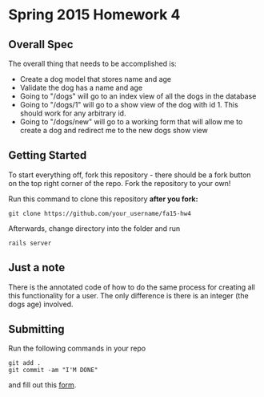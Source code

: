 # Spring 2015 Homework 4

## Overall Spec

The overall thing that needs to be accomplished is:
- Create a dog model that stores name and age
- Validate the dog has a name and age
- Going to "/dogs" will go to an index view of all the dogs in the database
- Going to "/dogs/1" will go to a show view of the dog with id 1.  This should work for any arbitrary id.
- Going to "/dogs/new" will go to a working form that will allow me to create a dog and redirect me to the new dogs show view

## Getting Started
To start everything off, fork this repository - there should be a fork button on the top right corner of the repo.
Fork the repository to your own!

Run this command to clone this repository <b>after you fork:</b>
```
git clone https://github.com/your_username/fa15-hw4
```

Afterwards, change directory into the folder and run
```
rails server
```

## Just a note
  There is the annotated code of how to do the same process for creating all this functionality for a user.  The only difference
  is there is an integer (the dogs age) involved.

## Submitting

Run the following commands in your repo
```
git add .
git commit -am "I'M DONE"
```

and fill out this [form](https://docs.google.com/forms/d/1X9hN_QxenSULe-cWQIVWWJuholodQEp_wxSATBRzPPY/viewform).
